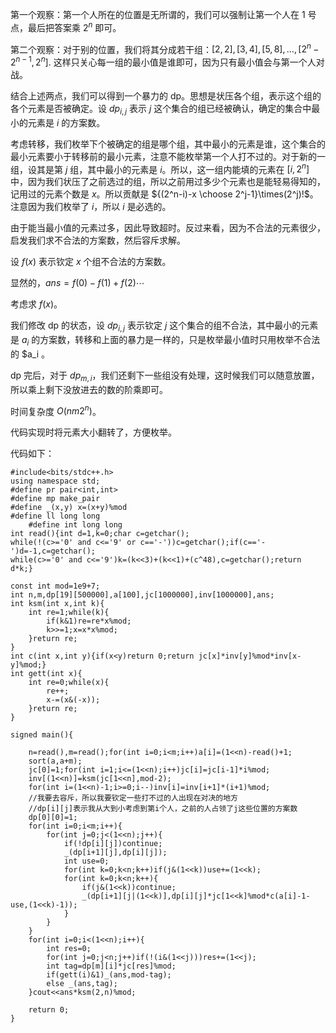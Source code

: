 第一个观察：第一个人所在的位置是无所谓的，我们可以强制让第一个人在 $1$ 号点，最后把答案乘 $2^n$ 即可。

第二个观察：对于别的位置，我们将其分成若干组：$[2,2],[3,4],[5,8],\dots,[2^n-2^{n-1},2^n]$. 这样只关心每一组的最小值是谁即可，因为只有最小值会与第一个人对战。

结合上述两点，我们可以得到一个暴力的 dp。思想是状压各个组，表示这个组的各个元素是否被确定。设 $dp_{i,j}$ 表示 $j$ 这个集合的组已经被确认，确定的集合中最小的元素是 $i$ 的方案数。

考虑转移，我们枚举下个被确定的组是哪个组，其中最小的元素是谁，这个集合的最小元素要小于转移前的最小元素，注意不能枚举第一个人打不过的。对于新的一组，设其是第 $j$ 组，其中最小的元素是 $i$。所以，这一组内能填的元素在 $[i,2^n]$ 中，因为我们状压了之前选过的组，所以之前用过多少个元素也是能轻易得知的，记用过的元素个数是 $x$。所以贡献是 ${(2^n-i)-x \choose 2^j-1}\times(2^j)!$。注意因为我们枚举了 $i$，所以 $i$ 是必选的。

由于能当最小值的元素过多，因此导致超时。反过来看，因为不合法的元素很少，启发我们求不合法的方案数，然后容斥求解。

设 $f(x)$ 表示钦定 $x$ 个组不合法的方案数。

显然的，$ans=f(0)-f(1)+f(2)\cdots$

考虑求 $f(x)$。

我们修改 dp 的状态，设 $dp_{i,j}$ 表示钦定 $j$ 这个集合的组不合法，其中最小的元素是 $a_i$ 的方案数，转移和上面的暴力是一样的，只是枚举最小值时只用枚举不合法的 $a_i 。

dp 完后，对于 $dp_{m,i}$，我们还剩下一些组没有处理，这时候我们可以随意放置，所以乘上剩下没放进去的数的阶乘即可。

时间复杂度 $O(nm2^n)$。

代码实现时将元素大小翻转了，方便枚举。

代码如下：

```
#include<bits/stdc++.h>
using namespace std;
#define pr pair<int,int>
#define mp make_pair
#define _(x,y) x=(x+y)%mod
#define ll long long
	#define int long long
int read(){int d=1,k=0;char c=getchar();
while(!(c>='0' and c<='9' or c=='-'))c=getchar();if(c=='-')d=-1,c=getchar();
while(c>='0' and c<='9')k=(k<<3)+(k<<1)+(c^48),c=getchar();return d*k;}

const int mod=1e9+7;
int n,m,dp[19][500000],a[100],jc[1000000],inv[1000000],ans;
int ksm(int x,int k){
	int re=1;while(k){
		if(k&1)re=re*x%mod;
		k>>=1;x=x*x%mod;
	}return re;
}
int c(int x,int y){if(x<y)return 0;return jc[x]*inv[y]%mod*inv[x-y]%mod;}
int gett(int x){
	int re=0;while(x){
		re++;
		x-=(x&(-x));
	}return re;
}

signed main(){
	  
	n=read(),m=read();for(int i=0;i<m;i++)a[i]=(1<<n)-read()+1;
	sort(a,a+m);
	jc[0]=1;for(int i=1;i<=(1<<n);i++)jc[i]=jc[i-1]*i%mod;
	inv[(1<<n)]=ksm(jc[1<<n],mod-2);
	for(int i=(1<<n)-1;i>=0;i--)inv[i]=inv[i+1]*(i+1)%mod;
	//我要去容斥，所以我要钦定一些打不过的人出现在对决的地方
	//dp[i][j]表示我从大到小考虑到第i个人，之前的人占领了j这些位置的方案数 
	dp[0][0]=1;
	for(int i=0;i<m;i++){
		for(int j=0;j<(1<<n);j++){
			if(!dp[i][j])continue;
			_(dp[i+1][j],dp[i][j]);
			int use=0;
			for(int k=0;k<n;k++)if(j&(1<<k))use+=(1<<k);
			for(int k=0;k<n;k++){
				if(j&(1<<k))continue;
				_(dp[i+1][j|(1<<k)],dp[i][j]*jc[1<<k]%mod*c(a[i]-1-use,(1<<k)-1));
			}
		}
	}
	for(int i=0;i<(1<<n);i++){
		int res=0;
		for(int j=0;j<n;j++)if(!(i&(1<<j)))res+=(1<<j);
		int tag=dp[m][i]*jc[res]%mod;
		if(gett(i)&1)_(ans,mod-tag);
		else _(ans,tag); 
	}cout<<ans*ksm(2,n)%mod;
	
	return 0; 
}
```